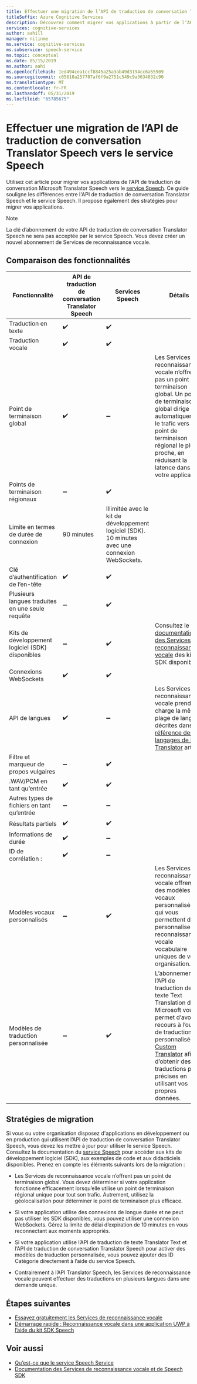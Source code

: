 ```yaml
---
title: Effectuer une migration de l’API de traduction de conversation Translator Speech vers le service Speech
titleSuffix: Azure Cognitive Services
description: Découvrez comment migrer vos applications à partir de l’API Translator Speech pour les Services de reconnaissance vocale.
services: cognitive-services
author: aahill
manager: nitinme
ms.service: cognitive-services
ms.subservice: speech-service
ms.topic: conceptual
ms.date: 05/15/2019
ms.author: aahi
ms.openlocfilehash: 1ed494cea1ccf8845a25a3ab49d3194cc6a55509
ms.sourcegitcommit: c05618a257787af6f9a2751c549c9a3634832c90
ms.translationtype: MT
ms.contentlocale: fr-FR
ms.lasthandoff: 05/31/2019
ms.locfileid: "65785675"
---
```

# <a name="migrate-from-the-translator-speech-api-to-the-speech-service"></a>Effectuer une migration de l’API de traduction de conversation Translator Speech vers le service Speech

Utilisez cet article pour migrer vos applications de l'API de traduction de conversation Microsoft Translator Speech vers le [service Speech](index.yml). Ce guide souligne les différences entre l'API de traduction de conversation Translator Speech et le service Speech. Il propose également des stratégies pour migrer vos applications.

> [!NOTE]
> La clé d’abonnement de votre API de traduction de conversation Translator Speech ne sera pas acceptée par le service Speech. Vous devez créer un nouvel abonnement de Services de reconnaissance vocale.

## <a name="comparison-of-features"></a>Comparaison des fonctionnalités

| Fonctionnalité                                           | API de traduction de conversation Translator Speech                                  | Services Speech | Détails                                                                                                                                                                                                                                                                            |
|---------------------------------------------------|-----------------------------------------------------------------|------------------------------------|------------------------------------------------------------------------------------------------------------------------------------------------------------------------------------------------------------------------------------------------------------------------------------|
| Traduction en texte                               | :heavy_check_mark:                                              | :heavy_check_mark:                 |                                                                                                                                                                                                                                                                                    |
| Traduction vocale                             | :heavy_check_mark:                                              | :heavy_check_mark:                 |                                                                                                                                                                                                                                                                                    |
| Point de terminaison global                                   | :heavy_check_mark:                                              | :heavy_minus_sign:                 | Les Services de reconnaissance vocale n’offrent pas un point de terminaison global. Un point de terminaison global dirige automatiquement le trafic vers le point de terminaison régional le plus proche, en réduisant la latence dans votre application.                                                    |
| Points de terminaison régionaux                                | :heavy_minus_sign:                                              | :heavy_check_mark:                 |                                                                                                                                                                                                                                                                                    |
| Limite en termes de durée de connexion                             | 90 minutes                                               | Illimitée avec le kit de développement logiciel (SDK). 10 minutes avec une connexion WebSockets.                                                                                                                                                                                                                                                                                   |
| Clé d’authentification de l’en-tête                                | :heavy_check_mark:                                              | :heavy_check_mark:                 |                                                                                                                                                                                                                                                                                    |
| Plusieurs langues traduites en une seule requête | :heavy_minus_sign:                                              | :heavy_check_mark:                 |                                                                                                                                                                                                                                                                                    |
| Kits de développement logiciel (SDK) disponibles                                    | :heavy_minus_sign:                                              | :heavy_check_mark:                 | Consultez le [documentation des Services de reconnaissance vocale](index.yml) des kits SDK disponibles.                                                                                                                                                    |
| Connexions WebSockets                             | :heavy_check_mark:                                              | :heavy_check_mark:                 |                                                                                                                                                                                                                                                                                    |
| API de langues                                     | :heavy_check_mark:                                              | :heavy_minus_sign:                 | Les Services de reconnaissance vocale prend en charge la même plage de langues décrites dans le [référence des langages de l’API Translator](../translator-speech/languages-reference.md) article. |
| Filtre et marqueur de propos vulgaires                       | :heavy_minus_sign:                                              | :heavy_check_mark:                 |                                                                                                                                                                                                                                                                                    |
| .WAV/PCM en tant qu’entrée                                 | :heavy_check_mark:                                              | :heavy_check_mark:                 |                                                                                                                                                                                                                                                                                    |
| Autres types de fichiers en tant qu’entrée                         | :heavy_minus_sign:                                              | :heavy_minus_sign:                 |                                                                                                                                                                                                                                                                                    |
| Résultats partiels                                   | :heavy_check_mark:                                              | :heavy_check_mark:                 |                                                                                                                                                                                                                                                                                    |
| Informations de durée                                       | :heavy_check_mark:                                              | :heavy_minus_sign:                 |                                                                                                                                                                 |
| ID de corrélation :                                    | :heavy_check_mark:                                              | :heavy_minus_sign:                 |                                                                                                                                                                                                                                                                                    |
| Modèles vocaux personnalisés                              | :heavy_minus_sign:                                              | :heavy_check_mark:                 | Les Services de reconnaissance vocale offrent des modèles vocaux personnalisés qui vous permettent de personnaliser la reconnaissance vocale vocabulaire uniques de votre organisation.                                                                                                                                           |
| Modèles de traduction personnalisée                         | :heavy_minus_sign:                                              | :heavy_check_mark:                 | L’abonnement à l’API de traduction de texte Text Translation de Microsoft vous permet d’avoir recours à l’outil de traduction personnalisée [Custom Translator](https://www.microsoft.com/translator/business/customization/) afin d’obtenir des traductions plus précises en utilisant vos propres données.                                                 |

## <a name="migration-strategies"></a>Stratégies de migration

Si vous ou votre organisation disposez d'applications en développement ou en production qui utilisent l’API de traduction de conversation Translator Speech, vous devez les mettre à jour pour utiliser le service Speech. Consultez la documentation du [service Speech](index.yml) pour accéder aux kits de développement logiciel (SDK), aux exemples de code et aux didacticiels disponibles. Prenez en compte les éléments suivants lors de la migration :

* Les Services de reconnaissance vocale n’offrent pas un point de terminaison global. Vous devez déterminer si votre application fonctionne efficacement lorsqu’elle utilise un point de terminaison régional unique pour tout son trafic. Autrement, utilisez la géolocalisation pour déterminer le point de terminaison plus efficace.

* Si votre application utilise des connexions de longue durée et ne peut pas utiliser les SDK disponibles, vous pouvez utiliser une connexion WebSockets. Gérez la limite de délai d’expiration de 10 minutes en vous reconnectant aux moments appropriés.

* Si votre application utilise l’API de traduction de texte Translator Text et l’API de traduction de conversation Translator Speech pour activer des modèles de traduction personnalisée, vous pouvez ajouter des ID Catégorie directement à l’aide du service Speech.

* Contrairement à l’API Translator Speech, les Services de reconnaissance vocale peuvent effectuer des traductions en plusieurs langues dans une demande unique.

## <a name="next-steps"></a>Étapes suivantes

* [Essayez gratuitement les Services de reconnaissance vocale](get-started.md)
* [Démarrage rapide : Reconnaissance vocale dans une application UWP à l’aide du kit SDK Speech](quickstart-csharp-uwp.md)

## <a name="see-also"></a>Voir aussi

* [Qu’est-ce que le service Speech Service](overview.md)
* [Documentation des Services de reconnaissance vocale et de Speech SDK](https://docs.microsoft.com/azure/cognitive-services/speech-service/speech-devices-sdk-qsg)
